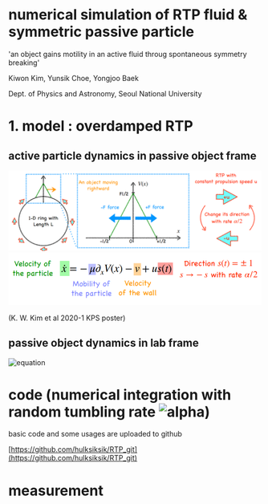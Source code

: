 # numerical simulation of RTP fluid & symmetric passive particle

'an object gains motility in an active fluid throug spontaneous symmetry breaking'

Kiwon Kim, Yunsik Choe, Yongjoo Baek

Dept. of Physics and Astronomy, Seoul National University

# 1. model : overdamped RTP

## active particle dynamics in passive object frame

![model](./image/model.png)
![dynamics](./image/dynamics.png)

(K. W. Kim et al 2020-1 KPS poster)

## passive object dynamics in lab frame

![equation](http://www.sciweavers.org/tex2img.php?eq=%24%24%5Cdot%7BX%7D%20%3D%20-%5Cmu_p%20%5Cpartial_%7BX%7D%7BV%28x-X%29%7D%24%24&bc=White&fc=Black&im=png&fs=30&ff=arev&edit=0[/img])




# code (numerical integration with random tumbling rate ![alpha](http://www.sciweavers.org/tex2img.php?eq=%24%5Calpha%24&bc=White&fc=Black&im=png&fs=30&ff=arev&edit=0[/img]))

basic code and some usages are uploaded to github

[https://github.com/hulksiksik/RTP_git](https://github.com/hulksiksik/RTP_git)

# measurement
